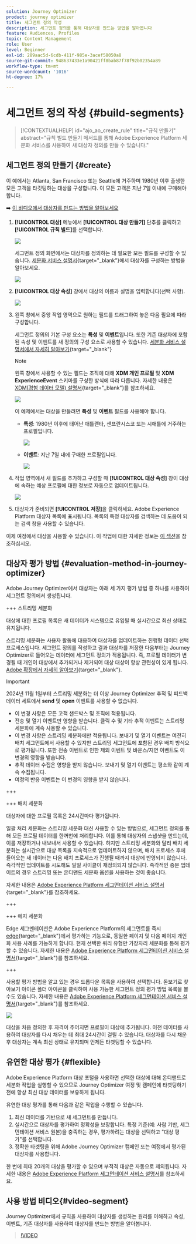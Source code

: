```yaml
---
solution: Journey Optimizer
product: journey optimizer
title: 세그먼트 정의 작성
description: 세그먼트 정의를 통해 대상자를 만드는 방법을 알아봅니다
feature: Audiences, Profiles
topic: Content Management
role: User
level: Beginner
exl-id: 289aac5d-6cdb-411f-985e-3acef58050a8
source-git-commit: 948637433e1a90421ff8bab87f78f92b02354a89
workflow-type: tm+mt
source-wordcount: '1016'
ht-degree: 17%

---
```


# 세그먼트 정의 작성 {#build-segments}

>[!CONTEXTUALHELP]
>id="ajo_ao_create_rule"
>title="규칙 만들기"
>abstract="규칙 빌드 만들기 메서드를 통해 Adobe Experience Platform 세분화 서비스를 사용하여 새 대상자 정의를 만들 수 있습니다."

## 세그먼트 정의 만들기 {#create}

이 예에서는 Atlanta, San Francisco 또는 Seattle에 거주하며 1980년 이후 출생한 모든 고객을 타깃팅하는 대상을 구성합니다. 이 모든 고객은 지난 7일 이내에 구매해야 합니다.

➡️ [이 비디오에서 대상자를 만드는 방법을 알아보세요](#video-segment)

1. **[!UICONTROL 대상]** 메뉴에서 **[!UICONTROL 대상 만들기]** 단추를 클릭하고 **[!UICONTROL 규칙 빌드]**&#x200B;를 선택합니다.

   ![](assets/create-segment.png)

   세그먼트 정의 화면에서는 대상자를 정의하는 데 필요한 모든 필드를 구성할 수 있습니다. [세분화 서비스 설명서](https://experienceleague.adobe.com/ko/docs/experience-platform/segmentation/methods/overview){target="_blank"}에서 대상자를 구성하는 방법을 알아보세요.

   ![](assets/segment-builder.png)

1. **[!UICONTROL 대상 속성]** 창에서 대상의 이름과 설명을 입력합니다(선택 사항).

   ![](assets/segment-properties.png)

1. 왼쪽 창에서 중앙 작업 영역으로 원하는 필드를 드래그하여 놓은 다음 필요에 따라 구성합니다.

   세그먼트 정의의 기본 구성 요소는 **특성** 및 **이벤트**&#x200B;입니다. 또한 기존 대상자에 포함된 속성 및 이벤트를 새 정의의 구성 요소로 사용할 수 있습니다. [세분화 서비스 설명서에서 자세히 알아보기](https://experienceleague.adobe.com/ko/docs/experience-platform/segmentation/ui/segment-builder#building-blocks){target="_blank"}

   >[!NOTE]
   >
   >왼쪽 창에서 사용할 수 있는 필드는 조직에 대해 **XDM 개인 프로필** 및 **XDM ExperienceEvent** 스키마를 구성한 방식에 따라 다릅니다.  자세한 내용은 [XDM(경험 데이터 모델) 설명서](https://experienceleague.adobe.com/docs/experience-platform/xdm/home.html?lang=ko-KR){target="_blank"}를 참조하세요.

   ![](assets/drag-fields.png)

   이 예제에서는 대상을 만들려면 **특성** 및 **이벤트** 필드를 사용해야 합니다.

   * **특성**: 1980년 이후에 태어난 애틀랜타, 샌프란시스코 또는 시애틀에 거주하는 프로필입니다.

     ![](assets/add-attributes.png)

   * **이벤트**: 지난 7일 내에 구매한 프로필입니다.

     ![](assets/add-events.png)

1. 작업 영역에서 새 필드를 추가하고 구성할 때 **[!UICONTROL 대상 속성]** 창이 대상에 속하는 예상 프로필에 대한 정보로 자동으로 업데이트됩니다.

   ![](assets/segment-estimate.png)

1. 대상자가 준비되면 **[!UICONTROL 저장]**&#x200B;을 클릭하세요. Adobe Experience Platform 대상자 목록에 표시됩니다. 목록의 특정 대상자를 검색하는 데 도움이 되는 검색 창을 사용할 수 있습니다.

이제 여정에서 대상을 사용할 수 있습니다. 이 작업에 대한 자세한 정보는 [이 섹션](../audience/about-audiences.md)을 참조하십시오.

## 대상자 평가 방법 {#evaluation-method-in-journey-optimizer}

Adobe Journey Optimizer에서 대상자는 아래 세 가지 평가 방법 중 하나를 사용하여 세그먼트 정의에서 생성됩니다.

+++ 스트리밍 세분화

대상에 대한 프로필 목록은 새 데이터가 시스템으로 유입될 때 실시간으로 최신 상태로 유지됩니다.

스트리밍 세분화는 사용자 활동에 대응하여 대상자를 업데이트하는 진행형 데이터 선택 프로세스입니다. 세그먼트 정의를 작성하고 결과 대상자를 저장한 다음부터는 Journey Optimizer로 들어오는 데이터에 세그먼트 정의가 적용됩니다. 즉, 프로필 데이터가 변경될 때 개인이 대상에서 추가되거나 제거되어 대상 대상이 항상 관련성이 있게 됩니다. [Adobe 확장에서 자세히 알아보기](https://experienceleague.adobe.com/docs/experience-platform/segmentation/ui/streaming-segmentation.html?lang=ko){target="_blank"}.

>[!IMPORTANT]
>
>2024년 11월 1일부터 스트리밍 세분화는 더 이상 Journey Optimizer 추적 및 피드백 데이터 세트에서 **send** 및 **open** 이벤트를 사용할 수 없습니다.
>
>* 이 변경 사항은 모든 고객 샌드박스 및 조직에 적용됩니다.
>* 전송 및 열기 이벤트만 영향을 받습니다. 클릭 수 및 기타 추적 이벤트는 스트리밍 세분화에 계속 사용할 수 있습니다.
>* 이 변경 사항은 스트리밍 세분화에만 적용됩니다. 보내기 및 열기 이벤트는 여전히 배치 세그먼트에서 사용할 수 있지만 스트리밍 세그먼트에 포함된 경우 배치 방식으로 평가됩니다. 또한 전송 이벤트로 인한 제외 이벤트 및 바운스/지연 이벤트도 이 변경의 영향을 받습니다.
>* 추적 데이터 수집은 영향을 받지 않습니다. 보내기 및 열기 이벤트는 평소와 같이 계속 수집됩니다.
>* 여정의 반응 이벤트는 이 변경의 영향을 받지 않습니다.

+++

+++ 배치 세분화

대상자에 대한 프로필 목록은 24시간마다 평가됩니다.

일괄 처리 세분화는 스트리밍 세분화 대신 사용할 수 있는 방법으로, 세그먼트 정의를 통해 모든 프로필 데이터를 한꺼번에 처리합니다. 이를 통해 대상자의 스냅샷을 만드는데, 이를 저장하거나 내보내서 사용할 수 있습니다. 하지만 스트리밍 세분화와 달리 배치 세분화는 실시간으로 대상 목록을 지속적으로 업데이트하지 않으며, 배치 프로세스 후에 들어오는 새 데이터는 다음 배치 프로세스가 진행될 때까지 대상에 반영되지 않습니다. 즉각적인 업데이트를 시도해도 일일 사이클이 재정의되지 않습니다. 즉각적인 증분 업데이트의 경우 스트리밍 또는 온디맨드 세분화 옵션을 사용하는 것이 좋습니다.

자세한 내용은 [Adobe Experience Platform 세그먼테이션 서비스 설명서](https://experienceleague.adobe.com/docs/experience-platform/segmentation/home.html?lang=ko#batch){target="_blank"}를 참조하세요.

+++

+++ 에지 세분화

Edge 세그멘테이션은 Adobe Experience Platform의 세그먼트를 즉시 [edge](https://experienceleague.adobe.com/docs/experience-platform/edge/home.html?lang=ko){target="_blank"}에서 평가하는 기능으로, 동일한 페이지 및 다음 페이지 개인화 사용 사례를 가능하게 합니다. 현재 선택한 쿼리 유형만 가장자리 세분화를 통해 평가할 수 있습니다. 자세한 내용은 [Adobe Experience Platform 세그먼테이션 서비스 설명서](https://experienceleague.adobe.com/docs/experience-platform/segmentation/ui/edge-segmentation.html?lang=ko#query-types){target="_blank"}를 참조하세요.

+++

사용할 평가 방법을 알고 있는 경우 드롭다운 목록을 사용하여 선택합니다. 돋보기로 찾아보기 아이콘 폴더 아이콘을 클릭하여 사용 가능한 세그먼트 정의 평가 방법 목록을 볼 수도 있습니다. 자세한 내용은 [Adobe Experience Platform 세그먼테이션 서비스 설명서](https://experienceleague.adobe.com/docs/experience-platform/segmentation/ui/segment-builder.html?lang=ko#segment-properties){target="_blank"}를 참조하세요.

![](assets/evaluation-methods.png)

<!--The determination between batch segmentation and streaming segmentation is made by the system for each audience, based on the complexity and the cost of evaluating the segment definition rule. You can view the evaluation method for each audience in the **[!UICONTROL Evaluation method]** column of the audience list.
    
![](assets/evaluation-method.png)

>[!NOTE]
>
>If the **[!UICONTROL Evaluation method]** column does not display, you  need to add it using configuration button on the top right of the list.-->

대상을 처음 정의한 후 자격이 주어지면 프로필이 대상에 추가됩니다. 이전 데이터를 사용하여 대상자를 다시 채우는 데 최대 24시간이 걸릴 수 있습니다. 대상자를 다시 채운 후 대상자는 계속 최신 상태로 유지되며 언제든 타겟팅할 수 있습니다.

## 유연한 대상 평가 {#flexible}

Adobe Experience Platform 대상 포털을 사용하면 선택한 대상에 대해 온디맨드로 세분화 작업을 실행할 수 있으므로 Journey Optimizer 여정 및 캠페인에 타겟팅하기 전에 항상 최신 대상 데이터를 보유하게 됩니다.

유연한 대상 평가를 통해 다음과 같은 작업을 수행할 수 있습니다.

1. 최신 데이터를 기반으로 새 세그먼트를 만듭니다.
1. 실시간으로 대상자를 평가하여 정확성을 보장합니다. 특정 기준(예: 사람 기반, 세그먼테이션 서비스 원본)을 충족하는 경우, 평가하려는 대상을 선택하고 &quot;대상 평가&quot;를 선택합니다.
1. 정확한 타겟팅을 위해 Adobe Journey Optimizer 캠페인 또는 여정에서 평가된 대상자를 사용합니다.

한 번에 최대 20개의 대상을 평가할 수 있으며 부적격 대상은 자동으로 제외됩니다. 자세한 내용은 [Adobe Experience Platform 세그먼테이션 서비스 설명서](https://experienceleague.adobe.com/ko/docs/experience-platform/segmentation/ui/audience-portal#flexible-audience-evaluation)를 참조하세요.

## 사용 방법 비디오{#video-segment}

Journey Optimizer에서 규칙을 사용하여 대상자를 생성하는 원리를 이해하고 속성, 이벤트, 기존 대상자를 사용하여 대상자를 만드는 방법을 알아봅니다.

>[!VIDEO](https://video.tv.adobe.com/v/3425020?quality=12)
